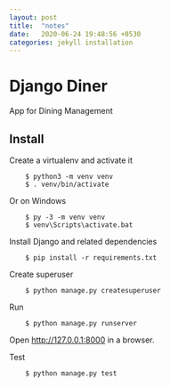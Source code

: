 ```yaml
---
layout: post
title:  "notes"
date:   2020-06-24 19:48:56 +0530
categories: jekyll installation
---
```


Django Diner
======

App for Dining Management 

Install
-------

Create a virtualenv and activate it
```
    $ python3 -m venv venv
    $ . venv/bin/activate
```

Or on Windows
```
    $ py -3 -m venv venv
    $ venv\Scripts\activate.bat
```

Install Django and related dependencies
```
    $ pip install -r requirements.txt
```

Create superuser
```
    $ python manage.py createsuperuser
```

Run
```
    $ python manage.py runserver
``` 

Open http://127.0.0.1:8000 in a browser.

Test
```
    $ python manage.py test
```
